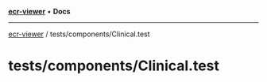 [**ecr-viewer**](../../../README.md) • **Docs**

***

[ecr-viewer](../../../README.md) / tests/components/Clinical.test

# tests/components/Clinical.test
